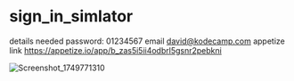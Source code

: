 # sign_in_simlator
details needed 
password: 01234567
email david@kodecamp.com
appetize link https://appetize.io/app/b_zas5i5ii4odbrl5gsnr2pebkni

![Screenshot_1749771310](https://github.com/user-attachments/assets/08ec23f8-6f39-478a-a842-224db853deb5)


